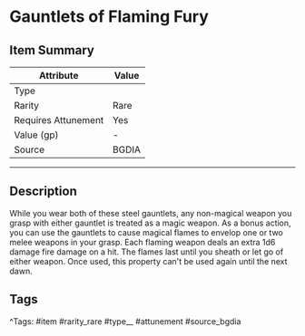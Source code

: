# Gauntlets of Flaming Fury

## Item Summary

| Attribute            | Value                        |
|----------------------|------------------------------|
| Type                 |   |
| Rarity               | Rare             |
| Requires Attunement  | Yes                |
| Value (gp)           | -    |
| Source               | BGDIA |

---

## Description

While you wear both of these steel gauntlets, any non-magical weapon you grasp with either gauntlet is treated as a magic weapon. As a bonus action, you can use the gauntlets to cause magical flames to envelop one or two melee weapons in your grasp. Each flaming weapon deals an extra 1d6 damage fire damage on a hit. The flames last until you sheath or let go of either weapon. Once used, this property can't be used again until the next dawn.

## Tags

^Tags: #item #rarity_rare #type__ #attunement #source_bgdia